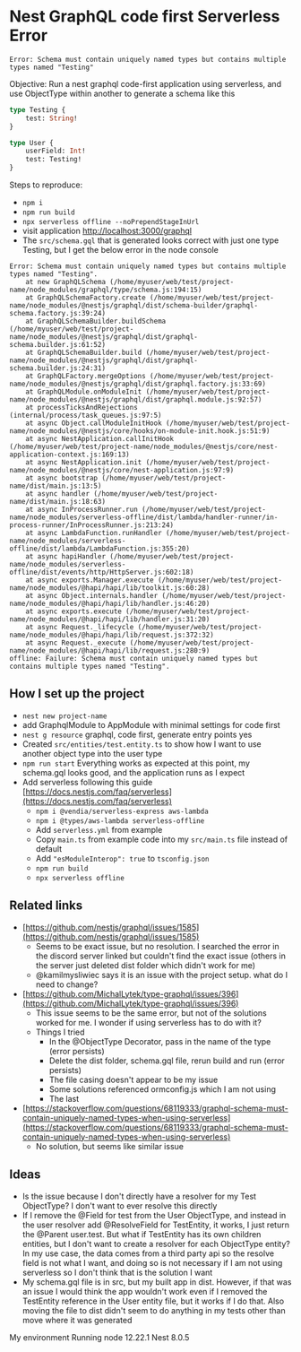 # Nest GraphQL code first Serverless Error
`Error: Schema must contain uniquely named types but contains multiple types named "Testing"`

Objective: Run a nest graphql code-first application using serverless, and use ObjectType within another to generate a schema like this
```graphql
type Testing {
    test: String!
}

type User {
    userField: Int!
    test: Testing!
}
```

Steps to reproduce:

* `npm i`
* `npm run build`
* `npx serverless offline --noPrependStageInUrl`
* visit application [http://localhost:3000/graphql](http://localhost:3000/graphql)
* The `src/schema.gql` that is generated looks correct with just one type Testing, but I get the below error in the node console

```
Error: Schema must contain uniquely named types but contains multiple types named "Testing".
    at new GraphQLSchema (/home/myuser/web/test/project-name/node_modules/graphql/type/schema.js:194:15)
    at GraphQLSchemaFactory.create (/home/myuser/web/test/project-name/node_modules/@nestjs/graphql/dist/schema-builder/graphql-schema.factory.js:39:24)
    at GraphQLSchemaBuilder.buildSchema (/home/myuser/web/test/project-name/node_modules/@nestjs/graphql/dist/graphql-schema.builder.js:61:52)
    at GraphQLSchemaBuilder.build (/home/myuser/web/test/project-name/node_modules/@nestjs/graphql/dist/graphql-schema.builder.js:24:31)
    at GraphQLFactory.mergeOptions (/home/myuser/web/test/project-name/node_modules/@nestjs/graphql/dist/graphql.factory.js:33:69)
    at GraphQLModule.onModuleInit (/home/myuser/web/test/project-name/node_modules/@nestjs/graphql/dist/graphql.module.js:92:57)
    at processTicksAndRejections (internal/process/task_queues.js:97:5)
    at async Object.callModuleInitHook (/home/myuser/web/test/project-name/node_modules/@nestjs/core/hooks/on-module-init.hook.js:51:9)
    at async NestApplication.callInitHook (/home/myuser/web/test/project-name/node_modules/@nestjs/core/nest-application-context.js:169:13)
    at async NestApplication.init (/home/myuser/web/test/project-name/node_modules/@nestjs/core/nest-application.js:97:9)
    at async bootstrap (/home/myuser/web/test/project-name/dist/main.js:13:5)
    at async handler (/home/myuser/web/test/project-name/dist/main.js:18:63)
    at async InProcessRunner.run (/home/myuser/web/test/project-name/node_modules/serverless-offline/dist/lambda/handler-runner/in-process-runner/InProcessRunner.js:213:24)
    at async LambdaFunction.runHandler (/home/myuser/web/test/project-name/node_modules/serverless-offline/dist/lambda/LambdaFunction.js:355:20)
    at async hapiHandler (/home/myuser/web/test/project-name/node_modules/serverless-offline/dist/events/http/HttpServer.js:602:18)
    at async exports.Manager.execute (/home/myuser/web/test/project-name/node_modules/@hapi/hapi/lib/toolkit.js:60:28)
    at async Object.internals.handler (/home/myuser/web/test/project-name/node_modules/@hapi/hapi/lib/handler.js:46:20)
    at async exports.execute (/home/myuser/web/test/project-name/node_modules/@hapi/hapi/lib/handler.js:31:20)
    at async Request._lifecycle (/home/myuser/web/test/project-name/node_modules/@hapi/hapi/lib/request.js:372:32)
    at async Request._execute (/home/myuser/web/test/project-name/node_modules/@hapi/hapi/lib/request.js:280:9)
offline: Failure: Schema must contain uniquely named types but contains multiple types named "Testing".
```


## How I set up the project
* `nest new project-name`
* add GraphqlModule to AppModule with minimal settings for code first
* `nest g resource` graphql, code first, generate entry points yes
* Created `src/entities/test.entity.ts` to show how I want to use another object type into the user type
* `npm run start` Everything works as expected at this point, my schema.gql looks good, and the application runs as I expect
* Add serverless following this guide [https://docs.nestjs.com/faq/serverless](https://docs.nestjs.com/faq/serverless)
    * `npm i @vendia/serverless-express aws-lambda`
    * `npm i @types/aws-lambda serverless-offline`
    * Add `serverless.yml` from example
    * Copy `main.ts` from example code into my `src/main.ts` file instead of default
    * Add `"esModuleInterop": true` to `tsconfig.json`
    * `npm run build`
    * `npx serverless offline`
    
    

## Related links
* [https://github.com/nestjs/graphql/issues/1585](https://github.com/nestjs/graphql/issues/1585)
    * Seems to be exact issue, but no resolution. I searched the error in the discord server linked but couldn't find the exact issue (others in the server just deleted dist folder which didn't work for me)
    * @kamilmysliwiec says it is an issue with the project setup. what do I need to change?
* [https://github.com/MichalLytek/type-graphql/issues/396](https://github.com/MichalLytek/type-graphql/issues/396)
    * This issue seems to be the same error, but not of the solutions worked for me. I wonder if using serverless has to do with it?
    * Things I tried
        * In the @ObjectType Decorator, pass in the name of the type (error persists)
        * Delete the dist folder, schema.gql file, rerun build and run (error persists)
        * The file casing doesn't appear to be my issue
        * Some solutions referenced ormconfig.js which I am not using
        * The last 
* [https://stackoverflow.com/questions/68119333/graphql-schema-must-contain-uniquely-named-types-when-using-serverless](https://stackoverflow.com/questions/68119333/graphql-schema-must-contain-uniquely-named-types-when-using-serverless)
    * No solution, but seems like similar issue
    

## Ideas
* Is the issue because I don't directly have a resolver for my Test ObjectType? I don't want to ever resolve this directly
* If I remove the @Field for test from the User ObjectType, and instead in the user resolver add @ResolveField for TestEntity, it works, I just return the @Parent user.test. But what if TestEntity has its own children entities, but I don't want to create a resolver for each ObjectType entity? In my use case, the data comes from a third party api so the resolve field is not what I want, and doing so is not necessary if I am not using serverless so I don't think that is the solution I want
* My schema.gql file is in src, but my built app in dist. However, if that was an issue I would think the app wouldn't work even if I removed the TestEntity reference in the User entity file, but it works if I do that. Also moving the file to dist didn't seem to do anything in my tests other than move where it was generated

My environment
Running node 12.22.1
Nest 8.0.5
